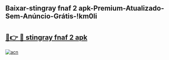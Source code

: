
## Baixar-stingray fnaf 2 apk-Premium-Atualizado-Sem-Anúncio-Grátis-!km0li

# <h2><a href="https://andorid.site?title=stingray_fnaf_2_apk&ref=27">🔗👉 🔴 stingray fnaf 2 apk</a></h2>

[![acn](https://github.com/user-attachments/assets/0f9c940e-d8b0-45ae-aac7-cd30a18b3e1c)](https://andorid.site?title=stingray_fnaf_2_apk&ref=27)

